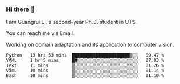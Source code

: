 ### Hi there 👋

<!--
**Solacex/Solacex** is a ✨ _special_ ✨ repository because its `README.md` (this file) appears on your GitHub profile.

Here are some ideas to get you started:

- 🔭 I’m currently working on ...
- 🌱 I’m currently learning ...
- 👯 I’m looking to collaborate on ...
- 🤔 I’m looking for help with ...
- 💬 Ask me about ...
- 📫 How to reach me: ...
- 😄 Pronouns: ...
- ⚡ Fun fact: ...
-->
I am Guangrui Li, a second-year Ph.D. student in UTS.

You can reach me via Email.

Working on domain adaptation and its application to computer vision. 
<!--START_SECTION:waka-->
```text
Python   13 hrs 53 mins  ██████████████████████▒░░   89.47 % 
YAML     1 hr 5 mins     █▓░░░░░░░░░░░░░░░░░░░░░░░   07.03 % 
Text     11 mins         ▒░░░░░░░░░░░░░░░░░░░░░░░░   01.26 % 
VimL     10 mins         ▒░░░░░░░░░░░░░░░░░░░░░░░░   01.14 % 
Bash     10 mins         ▒░░░░░░░░░░░░░░░░░░░░░░░░   01.10 % 
```
<!--END_SECTION:waka-->
